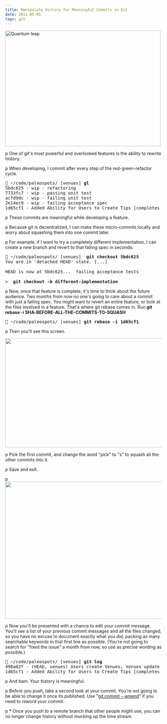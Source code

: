 ```yaml
---
title: Manipulate History for Meaningful Commits in Git
date: 2011-05-05
tags: git
---
```


<div><img src="http://www.barrison.com/wp-content/uploads/2012/10/quantum-leap.jpg" alt="Quantum leap" title="quantum-leap.jpg" border="0" width="500" height="373" /></div>

p One of git's most powerful and overlooked features is the ability to rewrite history.

p When developing, I commit after every step of the red-green-refactor cycle.

<pre> ~/code/paleospots/ [venues] <b>gl</b>
5bdc625 - wip - refactoring
7733fc7 - wip - passing unit test
acfd9dc - wip - failing unit test
2e14ec9 - wip - failing acceptance spec
1d65cf1 - Added Ability for Users to Create Tips [completes #14]</pre>

p These commits are meaningful while developing a feature.

p Because git is decentralized, I can make these micro-commits locally and worry about squashing them into one commit later.

p For example, if I want to try a completely different implementation, I can create a new branch and revert to that failing spec in seconds:

<pre> ~/code/paleospots/ [venues] <strong> git checkout 5bdc625</strong>
You are in 'detached HEAD' state. [...]

HEAD is now at 5bdc625...  failing acceptance tests

&gt; <strong> git checkout -b different-implementation</strong></pre>

p Now, once that feature is complete, it's time to think about the future audience. Two months from now no one's going to care about a commit with just a failing spec. You might want to revert an entire feature, or look at the files involved in a feature.  That's where git rebase comes in.  Run <strong>git rebase -i SHA-BEFORE-ALL-THE-COMMITS-TO-SQUASH</strong>

<pre> ~/code/paleospots/ [venues] <strong>git rebase -i 1d65cf1</strong></pre>

p Then you'll see this screen.

<img src="http://www.barrison.com/wp-content/uploads/2012/10/Screen-Shot-2012-10-17-at-8.46.49-PM.png" border="0" width="600" height="351" />

p Pick the first commit, and change the word "pick" to "s" to squash all the other commits into it. 

p Save and exit.


p <img src="http://www.barrison.com/wp-content/uploads/2012/10/Screen-Shot-2012-10-17-at-8.50.10-PM.png" border="0" width="600" height="441" />

p Now you'll be presented with a chance to edit your commit message.  You'll see a list of your previous commit messages and all the files changed, so you have no excuse to document exactly what you did, packing as many searchable keywords in that first line as possible.  (You're not going to search for "fixed the issue" a month from now, so use as precise wording as possible.)

<pre> ~/code/paleospots/ [venues] <strong>git log</strong>
498a02f - (HEAD, venues) Users create Venues, Venues update their lat/long from an address [completes #23421] (7 hours ago) <Len Smith>
1d65cf1 - Added Ability for Users to Create Tips [completes #14] (2 weeks ago) <Len Smith></pre>

p And bam. Your history is meaningful.

p Before you push, take a second look at your commit.  You're not going to be able to change it once its published. Use "<a href="http://nathanhoad.net/git-amend-your-last-commit">git commit --amend</a>" if you need to reword your commit.

p <strong>* </strong>Once you push to a remote branch that other people might use, you can no longer change history without mucking up the time stream.
